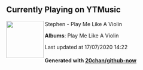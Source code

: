## Currently Playing on YTMusic

[<img align="left" width="100" src="https://lh3.googleusercontent.com/RPbBuR-vdTpRxVytQl7VxHHZSAe-L-a-jAxt7j497656LhZFoiaZBXEHwVVx-bvd3AUL8n_Nx57d5Uk">](https://music.youtube.com/channel/UC-pWHpBjdGG69N9mM2auIAA)

Stephen - Play Me Like A Violin

**Albums**: Play Me Like A Violin

Last updated at 17/07/2020 14:22

#### Generated with [20chan/github-now](https://github.com/20chan/github-now)


<!--
**20chan/20chan** is a ✨ _special_ ✨ repository because its `README.md` (this file) appears on your GitHub profile.

Here are some ideas to get you started:

- 🔭 I’m currently working on ...
- 🌱 I’m currently learning ...
- 👯 I’m looking to collaborate on ...
- 🤔 I’m looking for help with ...
- 💬 Ask me about ...
- 📫 How to reach me: ...
- 😄 Pronouns: ...
- ⚡ Fun fact: ...
-->
